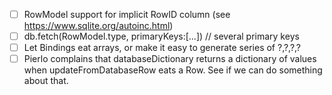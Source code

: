 - [ ] RowModel support for implicit RowID column (see https://www.sqlite.org/autoinc.html)
- [ ] db.fetch(RowModel.type, primaryKeys:[...])    // several primary keys
- [ ] Let Bindings eat arrays, or make it easy to generate series of ?,?,?,?
- [ ] Pierlo complains that databaseDictionary returns a dictionary of values when updateFromDatabaseRow eats a Row. See if we can do something about that.
